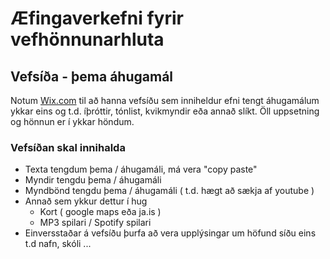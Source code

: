 # Æfingaverkefni fyrir vefhönnunarhluta
## Vefsíða - þema áhugamál
Notum [Wix.com](http://wix.com) til að hanna vefsíðu sem inniheldur efni tengt áhugamálum ykkar eins og t.d. íþróttir, tónlist, kvikmyndir eða annað slíkt.  Öll uppsetning og hönnun er í ykkar höndum. 

### Vefsíðan skal innihalda
- Texta tengdum þema / áhugamáli, má vera "copy paste"
- Myndir tengdu þema / áhugamáli
- Myndbönd tengdu þema / áhugamáli ( t.d. hægt að sækja af youtube )
- Annað sem ykkur dettur í hug
  - Kort ( google maps eða ja.is )
  - MP3 spilari / Spotify spilari
- Einversstaðar á vefsíðu þurfa að vera upplýsingar um höfund síðu eins t.d nafn, skóli ...
